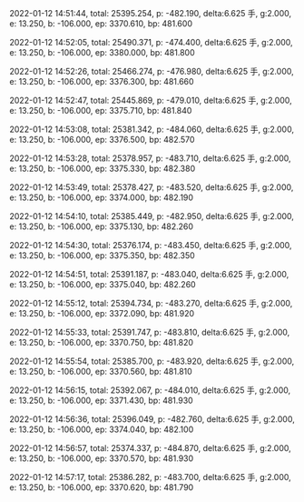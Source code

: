 2022-01-12 14:51:44, total: 25395.254, p: -482.190, delta:6.625 手, g:2.000, e: 13.250, b: -106.000, ep: 3370.610, bp: 481.600

2022-01-12 14:52:05, total: 25490.371, p: -474.400, delta:6.625 手, g:2.000, e: 13.250, b: -106.000, ep: 3380.000, bp: 481.800

2022-01-12 14:52:26, total: 25466.274, p: -476.980, delta:6.625 手, g:2.000, e: 13.250, b: -106.000, ep: 3376.300, bp: 481.660

2022-01-12 14:52:47, total: 25445.869, p: -479.010, delta:6.625 手, g:2.000, e: 13.250, b: -106.000, ep: 3375.710, bp: 481.840

2022-01-12 14:53:08, total: 25381.342, p: -484.060, delta:6.625 手, g:2.000, e: 13.250, b: -106.000, ep: 3376.500, bp: 482.570

2022-01-12 14:53:28, total: 25378.957, p: -483.710, delta:6.625 手, g:2.000, e: 13.250, b: -106.000, ep: 3375.330, bp: 482.380

2022-01-12 14:53:49, total: 25378.427, p: -483.520, delta:6.625 手, g:2.000, e: 13.250, b: -106.000, ep: 3374.000, bp: 482.190

2022-01-12 14:54:10, total: 25385.449, p: -482.950, delta:6.625 手, g:2.000, e: 13.250, b: -106.000, ep: 3375.130, bp: 482.260

2022-01-12 14:54:30, total: 25376.174, p: -483.450, delta:6.625 手, g:2.000, e: 13.250, b: -106.000, ep: 3375.350, bp: 482.350

2022-01-12 14:54:51, total: 25391.187, p: -483.040, delta:6.625 手, g:2.000, e: 13.250, b: -106.000, ep: 3375.040, bp: 482.260

2022-01-12 14:55:12, total: 25394.734, p: -483.270, delta:6.625 手, g:2.000, e: 13.250, b: -106.000, ep: 3372.090, bp: 481.920

2022-01-12 14:55:33, total: 25391.747, p: -483.810, delta:6.625 手, g:2.000, e: 13.250, b: -106.000, ep: 3370.750, bp: 481.820

2022-01-12 14:55:54, total: 25385.700, p: -483.920, delta:6.625 手, g:2.000, e: 13.250, b: -106.000, ep: 3370.560, bp: 481.810

2022-01-12 14:56:15, total: 25392.067, p: -484.010, delta:6.625 手, g:2.000, e: 13.250, b: -106.000, ep: 3371.430, bp: 481.930

2022-01-12 14:56:36, total: 25396.049, p: -482.760, delta:6.625 手, g:2.000, e: 13.250, b: -106.000, ep: 3374.040, bp: 482.100

2022-01-12 14:56:57, total: 25374.337, p: -484.870, delta:6.625 手, g:2.000, e: 13.250, b: -106.000, ep: 3370.570, bp: 481.930

2022-01-12 14:57:17, total: 25386.282, p: -483.700, delta:6.625 手, g:2.000, e: 13.250, b: -106.000, ep: 3370.620, bp: 481.790